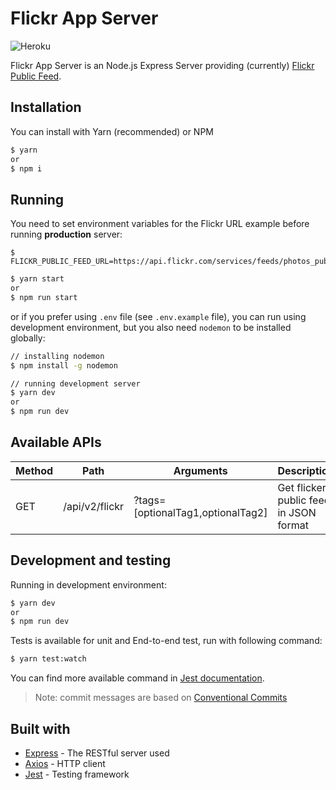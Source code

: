 # Flickr App Server

![Heroku](https://heroku-badge.herokuapp.com/?app=flickerapp-server)

Flickr App Server is an Node.js Express Server providing (currently) [Flickr Public Feed](https://www.flickr.com/services/feeds/docs/photos_public/).

## Installation

You can install with Yarn (recommended) or NPM

```bash
$ yarn
or
$ npm i
```

## Running

You need to set environment variables for the Flickr URL
example before running **production** server:

```
$ FLICKR_PUBLIC_FEED_URL=https://api.flickr.com/services/feeds/photos_public.gne
```

```bash
$ yarn start
or
$ npm run start
```

or if you prefer using `.env` file (see `.env.example` file), you can run using development environment,
but you also need `nodemon` to be installed globally:

```bash
// installing nodemon
$ npm install -g nodemon
```

```bash
// running development server
$ yarn dev
or
$ npm run dev
```

## Available APIs

| Method | Path           | Arguments                         | Description                            |
| ------ | -------------- | --------------------------------- | -------------------------------------- |
| GET    | /api/v2/flickr | ?tags=[optionalTag1,optionalTag2] | Get flicker public feed in JSON format |

## Development and testing

Running in development environment:

```bash
$ yarn dev
or
$ npm run dev
```

Tests is available for unit and End-to-end test, run with following command:

```bash
$ yarn test:watch
```

You can find more available command in [Jest documentation](https://jestjs.io/).

> Note: commit messages are based on [Conventional Commits](https://www.conventionalcommits.org/en/v1.0.0/)

## Built with

- [Express](https://expressjs.com/) - The RESTful server used
- [Axios](https://github.com/axios/axios) - HTTP client
- [Jest](https://jestjs.io/) - Testing framework
